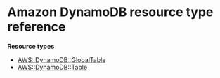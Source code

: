 # Amazon DynamoDB resource type reference<a name="AWS_DynamoDB"></a>

**Resource types**
+ [AWS::DynamoDB::GlobalTable](aws-resource-dynamodb-globaltable.md)
+ [AWS::DynamoDB::Table](aws-resource-dynamodb-table.md)